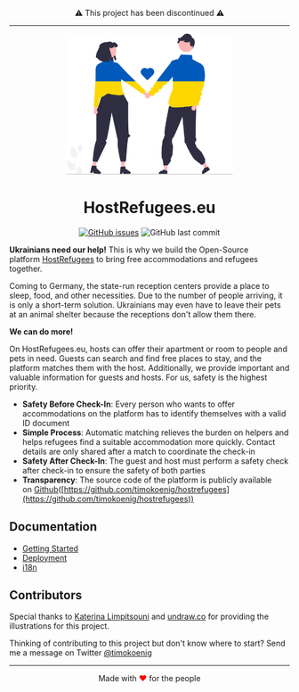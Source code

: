 <p align="center">⚠️ This project has been discontinued ⚠️</p>

---

<div align="center">
   <img src="./public/svg/undraw_ukraine_biyg.svg" width='300' />
   <h1>HostRefugees.eu</h1>
</div>

<div align="center">

[![GitHub issues](https://img.shields.io/github/issues/timokoenig/hostrefugees)](https://github.com/timokoenig/hostrefugees/issues) ![GitHub last commit](https://img.shields.io/github/last-commit/timokoenig/hostrefugees)

</div>

**Ukrainians need our help!** This is why we build the Open-Source platform [HostRefugees](https://hostrefugees.eu/) to bring free accommodations and refugees together.

Coming to Germany, the state-run reception centers provide a place to sleep, food, and other necessities. Due to the number of people arriving, it is only a short-term solution. Ukrainians may even have to leave their pets at an animal shelter because the receptions don't allow them there.

**We can do more!**

On HostRefugees.eu, hosts can offer their apartment or room to people and pets in need. Guests can search and find free places to stay, and the platform matches them with the host. Additionally, we provide important and valuable information for guests and hosts. For us, safety is the highest priority.

- **Safety Before Check-In**: Every person who wants to offer accommodations on the platform has to identify themselves with a valid ID document
- **Simple Process**: Automatic matching relieves the burden on helpers and helps refugees find a suitable accommodation more quickly. Contact details are only shared after a match to coordinate the check-in
- **Safety After Check-In**: The guest and host must perform a safety check after check-in to ensure the safety of both parties
- **Transparency**: The source code of the platform is publicly available on [Github](https://github.com/timokoenig/hostrefugees)([https://github.com/timokoenig/hostrefugees](https://github.com/timokoenig/hostrefugees))

## Documentation

- [Getting Started](./docs/getting-started.md)
- [Deployment](./docs/deployment.md)
- [i18n](./docs/i18n.md)

## Contributors

Special thanks to [Katerina Limpitsouni](https://twitter.com/ninaLimpi) and [undraw.co](https://undraw.co) for providing the illustrations for this project.

Thinking of contributing to this project but don't know where to start? Send me a message on Twitter <a href="https://twitter.com/timokoenig">@timokoenig</a>

---

<p align="center">Made with <span style="color: red">♥</span> for the people</p>
